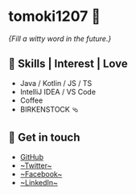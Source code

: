 # tomoki1207 👋

_{Fill a witty word in the future.}_

## 💖 Skills | Interest | Love

* Java / Kotlin / JS / TS
* IntelliJ IDEA / VS Code
* Coffee
* BIRKENSTOCK 🩴

## 🧭 Get in touch

* [GitHub](https://github.com/tomoki1207)
* [~Twitter~](#) <!-- Link to account when open it. -->
* [~Facebook~](#) <!-- Link to account when open it. -->
* [~LinkedIn~](#) <!-- Link to account when open it. -->
